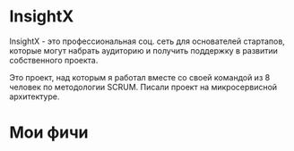 # InsightX

InsightX - это профессиональная соц. сеть для основателей стартапов, которые могут набрать
аудиторию и получить поддержку в развитии собственного проекта.

Это проект, над которым я работал вместе со своей командой из 8 человек по методологии SCRUM. Писали проект на микросервисной архитектуре.

# Мои фичи

